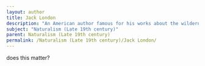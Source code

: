 ```yaml
---
layout: author
title: Jack London
description: "An American author famous for his works about the wilderness and adventure, his Naturalist writings frequently highlight the relationship between humans and the sublime force of nature."
subject: "Naturalism (Late 19th century)"
parent: Naturalism (Late 19th century)
permalink: /Naturalism (Late 19th century)/Jack London/
---
```


does this matter?
